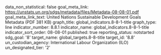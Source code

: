 data_non_statistical: false
goal_meta_link: https://unstats.un.org/sdgs/metadata/files/Metadata-08-08-01.pdf
goal_meta_link_text: United Nations Sustainable Development Goals Metadata (PDF 381
  KB)
graph_title: global_indicators.8-8-1-title
graph_type: line
indicator_number: 8.8.1
indicator_name: global_indicators.8-8-1-title
indicator_sort_order: 08-08-01
published: true
reporting_status: notstarted
sdg_goal: '8'
target_name: global_targets.8-8-title
target_id: '8.8'
un_custodian_agency: International Labour Organization (ILO)
un_designated_tier: '2'